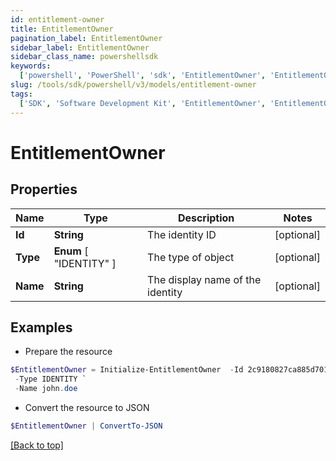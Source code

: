 ```yaml
---
id: entitlement-owner
title: EntitlementOwner
pagination_label: EntitlementOwner
sidebar_label: EntitlementOwner
sidebar_class_name: powershellsdk
keywords:
  ['powershell', 'PowerShell', 'sdk', 'EntitlementOwner', 'EntitlementOwner']
slug: /tools/sdk/powershell/v3/models/entitlement-owner
tags:
  ['SDK', 'Software Development Kit', 'EntitlementOwner', 'EntitlementOwner']
---
```


# EntitlementOwner

## Properties

| Name | Type | Description | Notes |
| --- | --- | --- | --- |
| **Id** | **String** | The identity ID | [optional] |
| **Type** | **Enum** [ "IDENTITY" ] | The type of object | [optional] |
| **Name** | **String** | The display name of the identity | [optional] |

## Examples

- Prepare the resource

```powershell
$EntitlementOwner = Initialize-EntitlementOwner  -Id 2c9180827ca885d7017ca8ce28a000eb `
 -Type IDENTITY `
 -Name john.doe
```

- Convert the resource to JSON

```powershell
$EntitlementOwner | ConvertTo-JSON
```

[[Back to top]](#)
